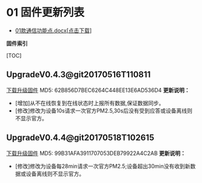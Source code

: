 # 01 固件更新列表

* [01款通信功能点.docx[点击下载]](01款通信功能点.docx)

**固件索引**

[TOC]

## UpgradeV0.4.3@git20170516T110811
 [下载升级固件](UpgradeV0.4.3@git20170516T110811.bin)
 MD5: 62B856D7BEC6264C448EE13E6AD536D4
**更新说明：**
* [增加]从不在线恢复到在线状态时上报所有数据,保证数据同步。
* [修改]修改为设备10s请求一次官方PM2.5,30s后没有受到应答或设备离线则不显示官方。

## UpgradeV0.4.4@git20170518T102615
 [下载升级固件](UpgradeV0.4.4@git20170518T102615.bin)
 MD5: 99B31AFA3911707053DEB79922A4C2AB
**更新说明：**
* [修改]修改为设备每28min请求一次官方PM2.5;设备超出30min没有收到新数据或设备离线则不显示官方。